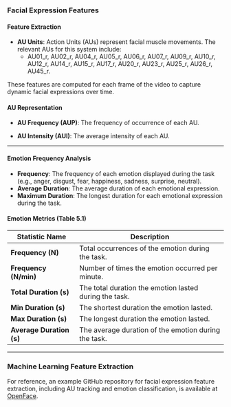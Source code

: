### Facial Expression Features

#### Feature Extraction
- **AU Units**: Action Units (AUs) represent facial muscle movements. The relevant AUs for this system include:
  - AU01_r, AU02_r, AU04_r, AU05_r, AU06_r, AU07_r, AU09_r, AU10_r, AU12_r, AU14_r, AU15_r, AU17_r, AU20_r, AU23_r, AU25_r, AU26_r, AU45_r.
  
These features are computed for each frame of the video to capture dynamic facial expressions over time. 

#### AU Representation
- **AU Frequency (AUP)**: The frequency of occurrence of each AU.
  
- **AU Intensity (AUI)**: The average intensity of each AU.

---

#### Emotion Frequency Analysis
- **Frequency**: The frequency of each emotion displayed during the task (e.g., anger, disgust, fear, happiness, sadness, surprise, neutral).
- **Average Duration**: The average duration of each emotional expression.
- **Maximum Duration**: The longest duration for each emotional expression during the task.


#### Emotion Metrics (Table 5.1)
| Statistic Name     | Description                                                              |
|--------------------|--------------------------------------------------------------------------|
| **Frequency (N)**  | Total occurrences of the emotion during the task.                        |
| **Frequency (N/min)** | Number of times the emotion occurred per minute.                       |
| **Total Duration (s)** | The total duration the emotion lasted during the task.                 |
| **Min Duration (s)**  | The shortest duration the emotion lasted.                              |
| **Max Duration (s)**  | The longest duration the emotion lasted.                               |
| **Average Duration (s)** | The average duration of the emotion during the task.                 |

---

### Machine Learning Feature Extraction
For reference, an example GitHub repository for facial expression feature extraction, including AU tracking and emotion classification, is available at [OpenFace](https://github.com/TadasBaltrusaitis/OpenFace).
